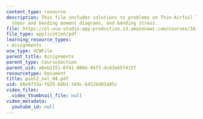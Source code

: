 ```yaml
---
content_type: resource
description: This file includes solutions to problems on Thin Airfoil Theory, loading,
  shear and bending moment diagrams, and bending stress.
file: https://ol-ocw-studio-app-production.s3.amazonaws.com/courses/16-01-unified-engineering-i-ii-iii-iv-fall-2005-spring-2006/68e9733af625b0b1349c6452bd03a95c_pset2_sol_04.pdf
file_type: application/pdf
learning_resource_types:
- Assignments
ocw_type: OCWFile
parent_title: Assignments
parent_type: CourseSection
parent_uid: a6eb2151-6f41-806d-94ff-dc83eb5f4337
resourcetype: Document
title: pset2_sol_04.pdf
uid: 68e9733a-f625-b0b1-349c-6452bd03a95c
video_files:
  video_thumbnail_file: null
video_metadata:
  youtube_id: null
---
```

